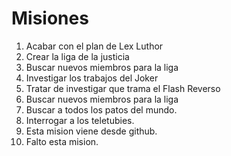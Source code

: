 # Misiones

1. Acabar con el plan de Lex Luthor
2. Crear la liga de la justicia
3. Buscar nuevos miembros para la liga
5. Investigar los trabajos del Joker
6. Tratar de investigar que trama el Flash Reverso
7. Buscar nuevos miembros para la liga
8. Buscar a todos los patos del mundo.
9. Interrogar a los teletubies.
10. Esta mision viene desde github.
11. Falto esta mision.